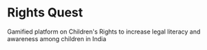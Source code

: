 # Rights Quest

Gamified platform on Children's Rights to increase legal literacy and awareness among children in India

